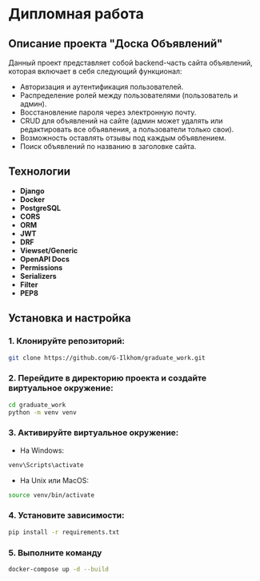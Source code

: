 # Дипломная работа 
## Описание проекта "Доска Объявлений"
Данный проект представляет собой backend-часть сайта объявлений, которая включает в себя следующий функционал:

- Авторизация и аутентификация пользователей.
- Распределение ролей между пользователями (пользователь и админ).
- Восстановление пароля через электронную почту.
- CRUD для объявлений на сайте (админ может удалять или редактировать все объявления, а пользователи только свои).
- Возможность оставлять отзывы под каждым объявлением.
- Поиск объявлений по названию в заголовке сайта.

## Технологии
- **Django**
- **Docker**
- **PostgreSQL**
- **CORS**
- **ORM**
- **JWT**
- **DRF**
- **Viewset/Generic**
- **OpenAPI Docs**
- **Permissions**
- **Serializers**
- **Filter**
- **PEP8**

## Установка и настройка
### 1. Клонируйте репозиторий:
```sh
git clone https://github.com/G-Ilkhom/graduate_work.git
```
### 2. Перейдите в директорию проекта и создайте виртуальное окружение:
```sh
cd graduate_work
python -m venv venv
```

### 3. Активируйте виртуальное окружение:
- На Windows:
```sh
venv\Scripts\activate
```
- На Unix или MacOS:
```sh
source venv/bin/activate
```
### 4. Установите зависимости:
```sh
pip install -r requirements.txt
```
### 5. Выполните команду
```sh
docker-compose up -d --build
```